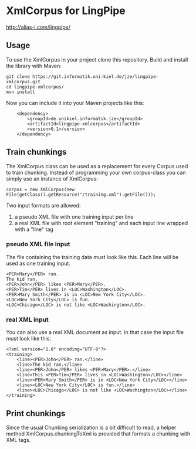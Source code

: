 # XmlCorpus for LingPipe

http://alias-i.com/lingpipe/

## Usage
To use the XmlCorpus in your project clone this repository. Build and install the library with Maven:

	git clone https://git.informatik.uni-kiel.de/jze/lingpipe-xmlcorpus.git
	cd lingpipe-xmlcorpus/
	mvn install

Now you can include it into your Maven projects like this:

        <dependency>
            <groupId>de.unikiel.informatik.jze</groupId>
            <artifactId>lingpipe-xmlcorpus</artifactId>
            <version>0.1</version>
        </dependency>

## Train chunkings
The XmlCorpus class can be used as a replacement for every Corpus used to train chunking. Instead of programming your own corpus-class you can simply use an instance of XmlCorpus:

	corpus = new XmlCorpus(new File(getClass().getResource("/training.xml").getFile()));

Two input formats are allowed:

1. a pseudo XML file with one training input per line
2. a real XML file with root element "training" and each input line wrapped with a "line" tag

### pseudo XML file input
The file containing the training data must look like this. Each line will be used as one training input.

	<PER>Mary</PER> ran.
	The kid ran.
	<PER>John</PER> likes <PER>Mary</PER>.
	<PER>Tim</PER> lives in <LOC>Washington</LOC>.
	<PER>Mary Smith</PER> is in <LOC>New York City</LOC>.
	<LOC>New York City</LOC> is fun.
	<LOC>Chicago</LOC> is not like <LOC>Washington</LOC>.

### real XML input 
You can also use a real XML document as input. In that case the input file must look like this:

	<?xml version="1.0" encoding="UTF-8"?>
	<training>
	    <line><PER>John</PER> ran.</line>
	    <line>The kid ran.</line>
	    <line><PER>John</PER> likes <PER>Mary</PER>.</line>
	    <line>This <PER>Tim</PER> lives in <LOC>Washington</LOC></line>
	    <line><PER>Mary Smith</PER> is in <LOC>New York City</LOC></line>
	    <line><LOC>New York City</LOC> is fun.</line>
	    <line><LOC>Chicago</LOC> is not like <LOC>Washington</LOC></line>
	</training>

## Print chunkings
Since the usual Chunking serialization is a bit difficult to read, a helper method XmlCorpus.chunkingToXml is provided that formats a chunking with XML tags.